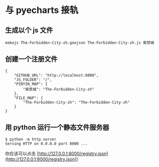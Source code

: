 # 与 pyecharts 接轨

## 生成以个 js 文件

```
makejs The-Forbidden-City-zh.geojson The-Forbidden-City-zh.js 紫禁城
```

## 创建一个注册文件

```
{
    "GITHUB_URL": "http://localhost:8000",
    "JS_FOLDER": "/",
    "PINYIN_MAP": {
        "紫禁城": "The-Forbidden-City-zh"
    },
    "FILE_MAP": {
        "The-Forbidden-City-zh": "The-Forbidden-City-zh"
    }    
}
```

## 用 python 运行一个静态文件服务器

```
$ python -m http.server
Serving HTTP on 0.0.0.0 port 8000 ...
```

你应该可以点击 [http://127.0.0.1:8000/registry.json](http://127.0.0.1:8000/registry.json])
